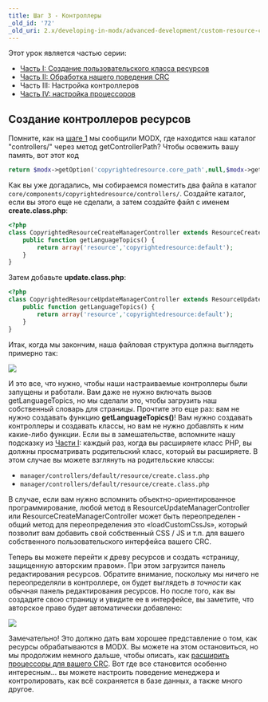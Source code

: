```yaml
---
title: Шаг 3 - Контроллеры
_old_id: '72'
_old_uri: 2.x/developing-in-modx/advanced-development/custom-resource-classes/creating-a-resource-class/creating-a-resource-class-step-3
---
```


Этот урок является частью серии:

- [Часть I: Создание пользовательского класса ресурсов](extending-modx/custom-resources "Creating a Resource Class")
- [Часть II: Обработка нашего поведения CRC](extending-modx/custom-resources/step-2-overriding-methods "Creating a Resource Class - Step 2")
- Часть III: Настройка контроллеров
- [Часть IV: настройка процессоров](extending-modx/custom-resources/step-4-processors "Creating a Resource Class - Step 4")

## Создание контроллеров ресурсов

Помните, как на [шаге 1](extending-modx/custom-resources "Creating a Resource Class") мы сообщили MODX, где находится наш каталог "controllers/" через метод getControllerPath? Чтобы освежить вашу память, вот этот код

```php
return $modx->getOption('copyrightedresource.core_path',null,$modx->getOption('core_path').'components/copyrightedresource/').'controllers/';
```

Как вы уже догадались, мы собираемся поместить два файла в каталог `core/components/copyrightedresource/controllers/`. Создайте каталог, если вы этого еще не сделали, а затем создайте файл с именем **create.class.php**:

```php
<?php
class CopyrightedResourceCreateManagerController extends ResourceCreateManagerController {
    public function getLanguageTopics() {
        return array('resource','copyrightedresource:default');
    }
}
```

Затем добавьте **update.class.php**:

```php
<?php
class CopyrightedResourceUpdateManagerController extends ResourceUpdateManagerController {
    public function getLanguageTopics() {
        return array('resource','copyrightedresource:default');
    }
}
```

Итак, когда мы закончим, наша файловая структура должна выглядеть примерно так:

![](/download/attachments/36634961/controllers.png?version=1&modificationDate=1360981998000)

И это все, что нужно, чтобы наши настраиваемые контроллеры были запущены и работали. Вам даже не нужно включать вызов getLanguageTopics, но мы сделали это, чтобы загрузить наш собственный словарь для страницы. Прочтите это еще раз: вам не нужно создавать функцию **getLanguageTopics()**! Вам нужно создавать контроллеры и создавать классы, но вам не нужно добавлять к ним какие-либо функции. Если вы в замешательстве, вспомните нашу подсказку из [Части I](extending-modx/custom-resources "Creating a Resource Class"): каждый раз, когда вы расширяете класс PHP, вы должны просматривать родительский класс, который вы расширяете. В этом случае вы можете взглянуть на родительские классы:

- `manager/controllers/default/resource/create.class.php`
- `manager/controllers/default/resource/create.class.php`

В случае, если вам нужно вспомнить объектно-ориентированное программирование, любой метод в ResourceUpdateManagerController или ResourceCreateManagerController может быть переопределен - общий метод для переопределения это «loadCustomCssJs», который позволит вам добавить свой собственный CSS / JS и т.п. для вашего собственного пользовательского интерфейса вашего CRC.

Теперь вы можете перейти к древу ресурсов и создать «страницу, защищенную авторским правом». При этом загрузится панель редактирования ресурсов. Обратите внимание, поскольку мы ничего не переопределяли в контроллере, он будет выглядеть *в точности* как обычная панель редактирования ресурсов. Но после того, как вы создадите свою страницу и увидите ее в интерфейсе, вы заметите, что авторское право будет автоматически добавлено:

![](/download/attachments/36634961/fe-view.png?version=1&modificationDate=1322513681000)

Замечательно! Это должно дать вам хорошее представление о том, как ресурсы обрабатываются в MODX. Вы можете на этом остановиться, но мы продолжим немного дальше, чтобы описать, как [расширить процессоры для вашего CRC](extending-modx/custom-resources/step-4-processors "Creating a Resource Class - Step 4"). Вот где все становится особенно интересным... вы можете настроить поведение менеджера и контролировать, как всё сохраняется в базе данных, а также много другое.
